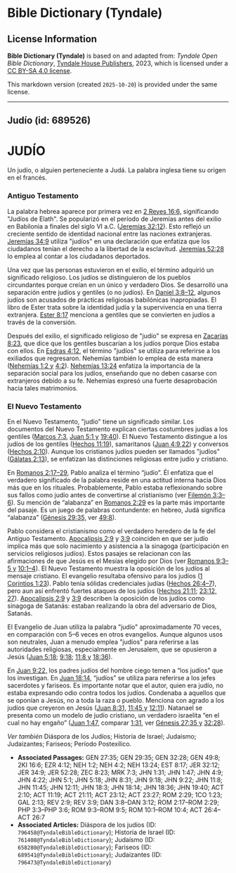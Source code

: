 # Bible Dictionary (Tyndale)

## License Information

**Bible Dictionary (Tyndale)** is based on and adapted from: _Tyndale Open Bible Dictionary_, [Tyndale House Publishers](https://tyndaleopenresources.com/), 2023, which is licensed under a [CC BY-SA 4.0 license](https://creativecommons.org/licenses/by-sa/4.0/legalcode.en).

This markdown version (created `2025-10-20`) is provided under the same license.



--------------------------------

## Judío (id: 689526)

JUDÍO
=====

Un judío, o alguien perteneciente a Judá. La palabra inglesa tiene su origen en el francés.

### Antiguo Testamento

La palabra hebrea aparece por primera vez en [2 Reyes 16:6,](https://ref.ly/2Kgs16:6) significando "Judíos de Elath". Se popularizó en el período de Jeremías antes del exilio en Babilonia a finales del siglo VI a.C. ([Jeremías 32:12](https://ref.ly/Jer32:12)). Esto reflejó un creciente sentido de identidad nacional entre las naciones extranjeras. [Jeremías 34:9](https://ref.ly/Jer34:9) utiliza "judíos" en una declaración que enfatiza que los ciudadanos tenían el derecho a la libertad de la esclavitud. [Jeremías 52:28](https://ref.ly/Jer52:28) lo emplea al contar a los ciudadanos deportados.

Una vez que las personas estuvieron en el exilio, el término adquirió un significado religioso. Los judíos se distinguieron de los pueblos circundantes porque creían en un único y verdadero Dios. Se desarrolló una separación entre judíos y gentiles (o no judíos). En [Daniel 3:8–12](https://ref.ly/Dan3:8-Dan3:12), algunos judíos son acusados de prácticas religiosas babilónicas inapropiadas. El libro de Ester trata sobre la identidad judía y la supervivencia en una tierra extranjera. [Ester 8:17](https://ref.ly/Esth8:17) menciona a gentiles que se convierten en judíos a través de la conversión.

Después del exilio, el significado religioso de "judío" se expresa en [Zacarías 8:23](https://ref.ly/Zech8:23), que dice que los gentiles buscarían a los judíos porque Dios estaba con ellos. En [Esdras 4:12,](https://ref.ly/Ezra4:12) el término "judíos" se utiliza para referirse a los exiliados que regresaron. Nehemías también lo emplea de esta manera ([Nehemías 1:2 y](https://ref.ly/Neh1:2) [4:2](https://ref.ly/Neh4:2)). [Nehemías 13:24](https://ref.ly/Neh13:24) enfatiza la importancia de la separación social para los judíos, enseñando que no deben casarse con extranjeros debido a su fe. Nehemías expresó una fuerte desaprobación hacia tales matrimonios.

### El Nuevo Testamento

En el Nuevo Testamento, "judío" tiene un significado similar. Los documentos del Nuevo Testamento explican ciertas costumbres judías a los gentiles ([Marcos 7:3,](https://ref.ly/Mark7:3) [Juan 5:1 y](https://ref.ly/John5:1) [19:40](https://ref.ly/John19:40)). El Nuevo Testamento distingue a los judíos de los gentiles ([Hechos 11:19](https://ref.ly/Acts11:19)), samaritanos ([Juan 4:9,22](https://ref.ly/John4:9)) y conversos ([Hechos 2:10](https://ref.ly/Acts2:10)). Aunque los cristianos judíos pueden ser llamados "judíos" ([Gálatas 2:13](https://ref.ly/Gal2:13)), se enfatizan las distinciones religiosas entre judío y cristiano.

En [Romanos 2:17–29](https://ref.ly/Rom2:17-Rom2:29), Pablo analiza el término “judío”. Él enfatiza que el verdadero significado de la palabra reside en una actitud interna hacia Dios más que en los rituales. Probablemente, Pablo estaba reflexionando sobre sus fallos como judío antes de convertirse al cristianismo (ver [Filemón 3:3–6](https://ref.ly/Phil3:3-Phil3:6)). Su mención de “alabanza” en [Romanos 2:29](https://ref.ly/Rom2:29) es la parte más importante del pasaje. Es un juego de palabras contundente: en hebreo, Judá significa “alabanza” ([Génesis 29:35,](https://ref.ly/Gen29:35) ver [49:8](https://ref.ly/Gen49:8)).

Pablo considera el cristianismo como el verdadero heredero de la fe del Antiguo Testamento. [Apocalipsis 2:9](https://ref.ly/Rev2:9) y [3:9](https://ref.ly/Rev3:9) coinciden en que ser judío implica más que solo nacimiento y asistencia a la sinagoga (participación en servicios religiosos judíos). Estos pasajes se relacionan con las afirmaciones de que Jesús es el Mesías elegido por Dios (ver [Romanos 9:3–5 y](https://ref.ly/Rom9:3-Rom9:5) [10:1–4](https://ref.ly/Rom10:1-Rom10:4)). El Nuevo Testamento muestra la oposición de los judíos al mensaje cristiano. El evangelio resultaba ofensivo para los judíos ([1 Corintios 1:23](https://ref.ly/1Cor1:23)). Pablo tenía sólidas credenciales judías ([Hechos 26:4–7](https://ref.ly/Acts26:4-Acts26:7)), pero aun así enfrentó fuertes ataques de los judíos ([Hechos 21:11](https://ref.ly/Acts21:11); [23:12, 27](https://ref.ly/Acts23:12)). [Apocalipsis 2:9](https://ref.ly/Rev2:9) y [3:9](https://ref.ly/Rev3:9) describen la oposición de los judíos como sinagoga de Satanás: estaban realizando la obra del adversario de Dios, Satanás.

El Evangelio de Juan utiliza la palabra "judío" aproximadamente 70 veces, en comparación con 5–6 veces en otros evangelios. Aunque algunos usos son neutrales, Juan a menudo emplea "judíos" para referirse a las autoridades religiosas, especialmente en Jerusalem, que se opusieron a Jesús ([Juan 5:18](https://ref.ly/John5:18); [9:18](https://ref.ly/John9:18); [11:8 y](https://ref.ly/John11:8) [18:36](https://ref.ly/John18:36)).

En [Juan 9:22,](https://ref.ly/John9:22) los padres judíos del hombre ciego temen a “los judíos” que los investigan. En [Juan 18:14](https://ref.ly/John18:14), “judíos” se utiliza para referirse a los jefes sacerdotes y fariseos. Es importante notar que el autor, quien era judío, no estaba expresando odio contra todos los judíos. Condenaba a aquellos que se oponían a Jesús, no a toda la raza o pueblo. Menciona con agrado a los judíos que creyeron en Jesús ([Juan 8:31,](https://ref.ly/John8:31) [11:45 y](https://ref.ly/John11:45) [12:11](https://ref.ly/John12:11)). Natanael se presenta como un modelo de judío cristiano, un verdadero israelita “en el cual no hay engaño” ([Juan 1:47,](https://ref.ly/John1:47) comparar [1:31,](https://ref.ly/John1:31) ver [Génesis 27:35 y](https://ref.ly/Gen27:35) [32:28](https://ref.ly/Gen32:28)).

*Ver también* Diáspora de los Judíos; Historia de Israel; Judaísmo; Judaizantes; Fariseos; Período Postexílico.

* **Associated Passages:** GEN 27:35; GEN 29:35; GEN 32:28; GEN 49:8; 2KI 16:6; EZR 4:12; NEH 1:2; NEH 4:2; NEH 13:24; EST 8:17; JER 32:12; JER 34:9; JER 52:28; ZEC 8:23; MRK 7:3; JHN 1:31; JHN 1:47; JHN 4:9; JHN 4:22; JHN 5:1; JHN 5:18; JHN 8:31; JHN 9:18; JHN 9:22; JHN 11:8; JHN 11:45; JHN 12:11; JHN 18:3; JHN 18:14; JHN 18:36; JHN 19:40; ACT 2:10; ACT 11:19; ACT 21:11; ACT 23:12; ACT 23:27; ROM 2:29; 1CO 1:23; GAL 2:13; REV 2:9; REV 3:9; DAN 3:8–DAN 3:12; ROM 2:17–ROM 2:29; PHP 3:3–PHP 3:6; ROM 9:3–ROM 9:5; ROM 10:1–ROM 10:4; ACT 26:4–ACT 26:7
* **Associated Articles:** Diáspora de los judíos (ID: `796458@TyndaleBibleDictionary`); Historia de Israel (ID: `761408@TyndaleBibleDictionary`); Judaísmo (ID: `658280@TyndaleBibleDictionary`); Fariseos (ID: `689541@TyndaleBibleDictionary`); Judaizantes (ID: `796473@TyndaleBibleDictionary`)

